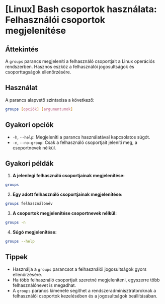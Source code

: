 # [Linux] Bash csoportok használata: Felhasználói csoportok megjelenítése

## Áttekintés
A `groups` parancs megjeleníti a felhasználó csoportjait a Linux operációs rendszerben. Hasznos eszköz a felhasználói jogosultságok és csoporttagságok ellenőrzésére.

## Használat
A parancs alapvető szintaxisa a következő:

```bash
groups [opciók] [argumentumok]
```

## Gyakori opciók
- `-h`, `--help`: Megjeleníti a parancs használatával kapcsolatos súgót.
- `-n`, `--no-group`: Csak a felhasználó csoportjait jeleníti meg, a csoportnevek nélkül.

## Gyakori példák

1. **A jelenlegi felhasználó csoportjainak megjelenítése:**

```bash
groups
```

2. **Egy adott felhasználó csoportjainak megjelenítése:**

```bash
groups felhasználónév
```

3. **A csoportok megjelenítése csoportnevek nélkül:**

```bash
groups -n
```

4. **Súgó megjelenítése:**

```bash
groups --help
```

## Tippek
- Használja a `groups` parancsot a felhasználói jogosultságok gyors ellenőrzésére.
- Ha több felhasználó csoportjait szeretné megjeleníteni, egyszerre több felhasználónevet is megadhat.
- A `groups` parancs kimenete segíthet a rendszeradminisztrátoroknak a felhasználói csoportok kezelésében és a jogosultságok beállításában.